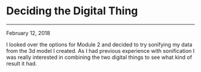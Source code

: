 # Deciding the Digital Thing
 ---
 
  February 12, 2018
 
 I looked over the options for Module 2 and decided to try sonifying my data from the 3d model I created. As I had previous experience with sonification I was really interested in combining the two digital things to see what kind of result it had. 